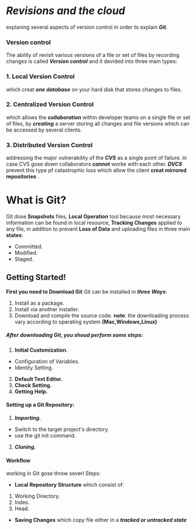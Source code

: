 # ***Revisions and the cloud*** 
 explaning several aspects of version control in order to explain ***Git***. 

### **Version control**

 The ability of revisit various versions of a file or set of files 
 by recording changes is called ***Version control*** and it devided into three main types: 
### 1. **Local Version Control** 
 which creat ***one database*** on your hard disk that stores changes to files.
 ### 2. **Centralized Version Control** 
 which allows the ***collaboration*** within developer teams on a single file or set of files, by ***creating*** a server storing all changes and file versions which can be accessed by several clients. 
### 3. **Distributed Version Control** 
 addressing the major vulnerability of the ***CVS*** as a single point of failure. in case CVS gose down collaborators ***cannot*** 
 worke with each other. 
 ***DVCS*** prevent this type pf catastrophic loss which allow the client **creat mirrored repositories** . 

# What is Git? 
 Git dose **Snapshots** files, **Local Operation** tool because most necessary information can be found in local resource, 
 **Tracking Changes** applied to any file, in addition to prevent **Loss of Data** and uploading files in three main **states**:
 * Committed.
 * Modified.
 * Staged. 
## Getting Started! 
**First you need to Download Git**
Git can be installed in ***three Ways***: 
1. Install as a package. 
2. Install via another installer. 
3. Download and compile the source code. 
 **note**: the downloading process vary according to operating system **(Mac,Windows,Linux)** 

##### After downloading Git, you shoud perform some steps: 

 1. **Initial Customization.**
 * Configuration of Variables. 
 * Identity Setting. 
2. **Default Text Editor.** 
3. **Check Setting.**
4. **Getting Help.** 

#### **Setting** up a Git Repository: 
1. ***Importing.***
* Switch to the target project's directory. 
* use the git init command. 
2. ***Cloning.***

#### Workflow 
working in Git gose throw severl Steps:
* **Local Repository Structure** which consist of:
1. Working Directory. 
2. Indes. 
3. Head. 
* **Saving Changes** which copy file either in a ***tracked or untracked state*** 







